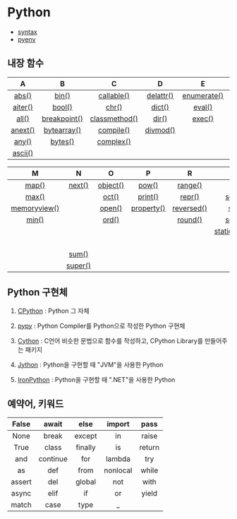 # Python

- [syntax](./syntax.md)
- [pyenv](./pyenv.md)

## 내장 함수

|                                  A                                   |                                       B                                        |                                        C                                         |                                    D                                     |                                      E                                       |                                      F                                       |                                    G                                     |                                       H                                        |                                       I                                        |                                   L                                    | 
|:--------------------------------------------------------------------:|:------------------------------------------------------------------------------:|:--------------------------------------------------------------------------------:|:------------------------------------------------------------------------:|:----------------------------------------------------------------------------:|:----------------------------------------------------------------------------:|:------------------------------------------------------------------------:|:------------------------------------------------------------------------------:|:------------------------------------------------------------------------------:|:----------------------------------------------------------------------:| 
|   [abs()](https://docs.python.org/ko/3/library/functions.html#abs)   |        [bin()](https://docs.python.org/ko/3/library/functions.html#bin)        |    [callable()](https://docs.python.org/ko/3/library/functions.html#callable)    | [delattr()](https://docs.python.org/ko/3/library/functions.html#delattr) | [enumerate()](https://docs.python.org/ko/3/library/functions.html#enumerate) |    [filter()](https://docs.python.org/ko/3/library/functions.html#filter)    | [getattr()](https://docs.python.org/ko/3/library/functions.html#getattr) |    [hasattr()](https://docs.python.org/ko/3/library/functions.html#hasattr)    |         [id()](https://docs.python.org/ko/3/library/functions.html#id)         |    [len()](https://docs.python.org/ko/3/library/functions.html#len)    | 
| [aiter()](https://docs.python.org/ko/3/library/functions.html#aiter) |       [bool()](https://docs.python.org/ko/3/library/functions.html#bool)       |         [chr()](https://docs.python.org/ko/3/library/functions.html#chr)         |    [dict()](https://docs.python.org/ko/3/library/functions.html#dict)    |      [eval()](https://docs.python.org/ko/3/library/functions.html#eval)      |     [float()](https://docs.python.org/ko/3/library/functions.html#float)     | [globals()](https://docs.python.org/ko/3/library/functions.html#globals) |       [hash()](https://docs.python.org/ko/3/library/functions.html#hash)       |      [input()](https://docs.python.org/ko/3/library/functions.html#input)      |   [list()](https://docs.python.org/ko/3/library/functions.html#list)   | 
|   [all()](https://docs.python.org/ko/3/library/functions.html#all)   | [breakpoint()](https://docs.python.org/ko/3/library/functions.html#breakpoint) | [classmethod()](https://docs.python.org/ko/3/library/functions.html#classmethod) |     [dir()](https://docs.python.org/ko/3/library/functions.html#dir)     |      [exec()](https://docs.python.org/ko/3/library/functions.html#exec)      |    [format()](https://docs.python.org/ko/3/library/functions.html#format)    |                                                                          |       [help()](https://docs.python.org/ko/3/library/functions.html#help)       |        [int()](https://docs.python.org/ko/3/library/functions.html#int)        | [locals()](https://docs.python.org/ko/3/library/functions.html#locals) | 
| [anext()](https://docs.python.org/ko/3/library/functions.html#anext) |  [bytearray()](https://docs.python.org/ko/3/library/functions.html#bytearray)  |     [compile()](https://docs.python.org/ko/3/library/functions.html#compile)     |  [divmod()](https://docs.python.org/ko/3/library/functions.html#divmod)  |                                                                              | [frozenset()](https://docs.python.org/ko/3/library/functions.html#frozenset) |                                                                          |        [hex()](https://docs.python.org/ko/3/library/functions.html#hex)        | [isinstance()](https://docs.python.org/ko/3/library/functions.html#isinstance) |                                                                        | 
|   [any()](https://docs.python.org/ko/3/library/functions.html#any)   |      [bytes()](https://docs.python.org/ko/3/library/functions.html#bytes)      |     [complex()](https://docs.python.org/ko/3/library/functions.html#complex)     |                                                                          |                                                                              |                                                                              |                                                                          | [issubclass()](https://docs.python.org/ko/3/library/functions.html#issubclass) |                                                                                |                                                                        |
| [ascii()](https://docs.python.org/ko/3/library/functions.html#ascii) |                                                                                |                                                                                  |                                                                          |                                                                              |                                                                              |                                                                          |       [iter()](https://docs.python.org/ko/3/library/functions.html#iter)       |                                                                                |                                                                        |

|                                       M                                        |                                  N                                   |                                   O                                    |                                     P                                      |                                     R                                      |                                         S                                          |                                  T                                   |                                 V                                  |                                Z                                 |                                              _                                              |
|:------------------------------------------------------------------------------:|:--------------------------------------------------------------------:|:----------------------------------------------------------------------:|:--------------------------------------------------------------------------:|:--------------------------------------------------------------------------:|:----------------------------------------------------------------------------------:|:--------------------------------------------------------------------:|:------------------------------------------------------------------:|:----------------------------------------------------------------:|:-------------------------------------------------------------------------------------------:|
|        [map()](https://docs.python.org/ko/3/library/functions.html#map)        |  [next()](https://docs.python.org/ko/3/library/functions.html#next)  | [object()](https://docs.python.org/ko/3/library/functions.html#object) |      [pow()](https://docs.python.org/ko/3/library/functions.html#pow)      |    [range()](https://docs.python.org/ko/3/library/functions.html#range)    |          [set()](https://docs.python.org/ko/3/library/functions.html#set)          | [tuple()](https://docs.python.org/ko/3/library/functions.html#tuple) | [vars()](https://docs.python.org/ko/3/library/functions.html#vars) | [zip()](https://docs.python.org/ko/3/library/functions.html#zip) | [__import__()](https://docs.python.org/ko/3/library/functions.html#import__ "__import__()") |
|        [max()](https://docs.python.org/ko/3/library/functions.html#max)        |                                                                      |    [oct()](https://docs.python.org/ko/3/library/functions.html#oct)    |    [print()](https://docs.python.org/ko/3/library/functions.html#print)    |     [repr()](https://docs.python.org/ko/3/library/functions.html#repr)     |      [setattr()](https://docs.python.org/ko/3/library/functions.html#setattr)      |  [type()](https://docs.python.org/ko/3/library/functions.html#type)  |                                                                    |                                                                  |                                                                                             |
| [memoryview()](https://docs.python.org/ko/3/library/functions.html#memoryview) |                                                                      |   [open()](https://docs.python.org/ko/3/library/functions.html#open)   | [property()](https://docs.python.org/ko/3/library/functions.html#property) | [reversed()](https://docs.python.org/ko/3/library/functions.html#reversed) |        [slice()](https://docs.python.org/ko/3/library/functions.html#slice)        |                                                                      |                                                                    |                                                                  |                                                                                             |
|        [min()](https://docs.python.org/ko/3/library/functions.html#min)        |                                                                      |    [ord()](https://docs.python.org/ko/3/library/functions.html#ord)    |                                                                            |    [round()](https://docs.python.org/ko/3/library/functions.html#round)    |       [sorted()](https://docs.python.org/ko/3/library/functions.html#sorted)       |                                                                      |                                                                    |                                                                  |                                                                                             |
|                                                                                |                                                                      |                                                                        |                                                                            |                                                                            | [staticmethod()](https://docs.python.org/ko/3/library/functions.html#staticmethod) |                                                                      |                                                                    |                                                                  |                                                                                             |
|                                                                                |                                                                      |                                                                        |                                                                            |                                                                            |          [str()](https://docs.python.org/ko/3/library/functions.html#str)          |                                                                      |                                                                    |                                                                  |                                                                                             |
|                                                                                |   [sum()](https://docs.python.org/ko/3/library/functions.html#sum)   |                                                                        |                                                                            |                                                                            |                                                                                    |
|                                                                                | [super()](https://docs.python.org/ko/3/library/functions.html#super) |                                                                        |                                                                            |                                                                            |                                                                                    |

## Python 구현체

1. [CPython](https://github.com/python/cpython) : Python 그 자체

2. [pypy](https://www.pypy.org/) : Python Compiler를 Python으로 작성한 Python 구현체

3. [Cython](https://cython.org/) : C언어 비슷한 문법으로 함수를 작성하고, CPython Library를 만들어주는 패키지

4. [Jython](https://www.jython.org/) : Python을 구현할 때 "JVM"을 사용한 Python

5. [IronPython](https://ironpython.net/) : Python을 구현할 때 ".NET"을 사용한 Python

## 예약어, 키워드

| False  |  await   |  else   |  import  |  pass  |
|:------:|:--------:|:-------:|:--------:|:------:|
|  None  |  break   | except  |    in    | raise  |
|  True  |  class   | finally |    is    | return |
|  and   | continue |   for   |  lambda  |  try   |
|   as   |   def    |  from   | nonlocal | while  |
| assert |   del    | global  |   not    |  with  |
| async  |   elif   |   if    |    or    | yield  |
| match  |   case   |  type   |    _     |        |
